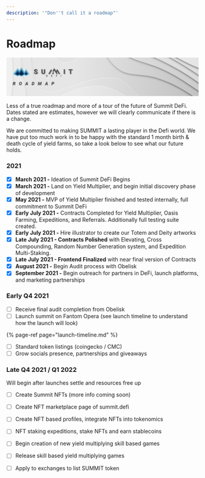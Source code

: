 ```yaml
---
description: '"Don''t call it a roadmap"'
---
```


# Roadmap

![](.gitbook/assets/roadmap-masthead%20%281%29.jpg)

Less of a true roadmap and more of a tour of the future of Summit DeFi. Dates stated are estimates, however we will clearly communicate if there is a change.  
  
We are committed to making SUMMIT a lasting player in the Defi world. We have put too much work in to be happy with the standard 1 month birth & death cycle of yield farms, so take a look below to see what our future holds.

### 2021

* [x] **March 2021 -** Ideation of Summit DeFi Begins
* [x] **March 2021 -** Land on Yield Multiplier, and begin initial discovery phase of development
* [x] **May 2021 -** MVP of Yield Multiplier finished and tested internally, full commitment to Summit DeFi
* [x] **Early July 2021 -** Contracts Completed for Yield Multiplier, Oasis Farming, Expeditions, and Referrals. Additionally full testing suite created.
* [x] **Early July 2021 -** Hire illustrator to create our Totem and Deity artworks
* [x] **Late July 2021 - Contracts Polished** with Elevating, Cross Compounding, Random Number Generation system, and Expedition Multi-Staking.
* [x] **Late July 2021 - Frontend Finalized** with near final version of Contracts
* [x] **August 2021 -** Begin Audit process with Obelisk
* [x] **September 2021 -** Begin outreach for partners in DeFi, launch platforms, and marketing partnerships

### Early Q4 2021

* [ ] Receive final audit completion from Obelisk
* [ ] Launch summit on Fantom Opera \(see launch timeline to understand how the launch will look\)

{% page-ref page="launch-timeline.md" %}

* [ ] Standard token listings \(coingecko / CMC\)
* [ ] Grow socials presence, partnerships and giveaways

### **Late Q4 2021 / Q1 2022**

Will begin after launches settle and resources free up

* [ ] Create Summit NFTs \(more info coming soon\)
* [ ] Create NFT marketplace page of summit.defi
* [ ] Create NFT based profiles, integrate NFTs into tokenomics
* [ ] NFT staking expeditions, stake NFTs and earn stablecoins
* [ ] Begin creation of new yield multiplying skill based games 
* [ ] Release skill based yield multiplying games
* [ ] Apply to exchanges to list SUMMIT token




